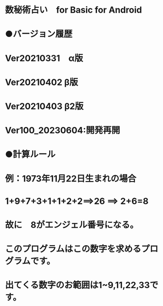 # 数秘術占い　for Basic for Android 

# ●バージョン履歴
# Ver20210331　α版
# Ver20210402 β版
# Ver20210403 β2版

# Ver100_20230604:開発再開

# ●計算ルール
# 例：1973年11月22日生まれの場合
# 1+9+7+3+1+1+2+2==>26 ==> 2+6=8
# 故に　8がエンジェル番号になる。

# このプログラムはこの数字を求めるプログラムです。
# 出てくる数字のお範囲は1~9,11,22,33です。




